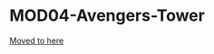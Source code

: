 <a name="README"></a>
# MOD04-Avengers-Tower

<P><a href="http://eucalypt.com/lego/mod-modules.html">Moved to here</a>